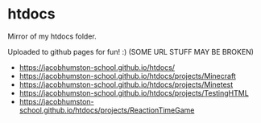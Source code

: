 # htdocs
Mirror of my htdocs folder.

Uploaded to github pages for fun! :) (SOME URL STUFF MAY BE BROKEN)
- https://jacobhumston-school.github.io/htdocs/
- https://jacobhumston-school.github.io/htdocs/projects/Minecraft
- https://jacobhumston-school.github.io/htdocs/projects/Minetest
- https://jacobhumston-school.github.io/htdocs/projects/TestingHTML
- https://jacobhumston-school.github.io/htdocs/projects/ReactionTimeGame